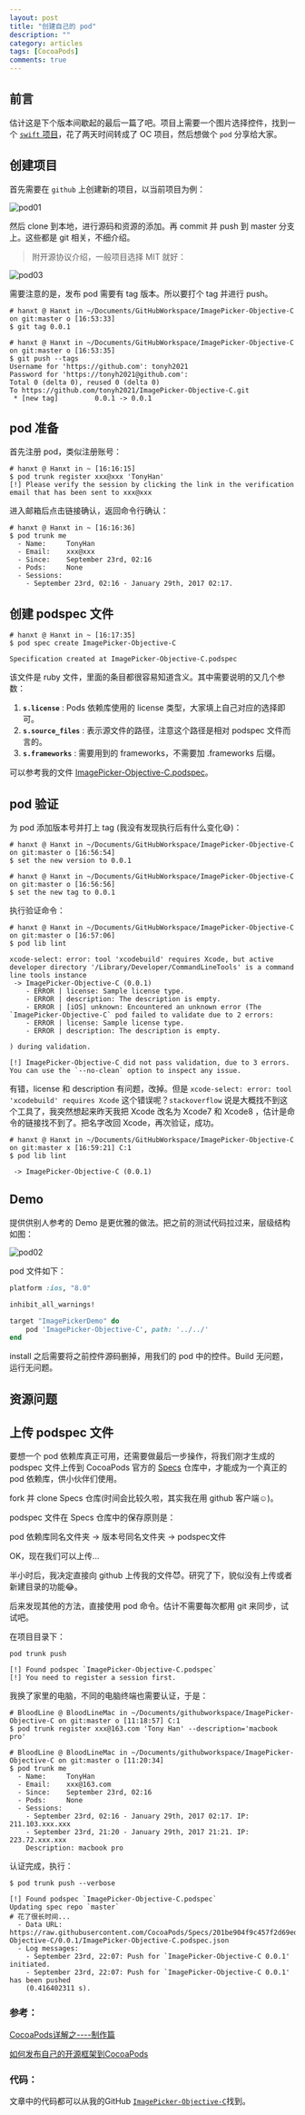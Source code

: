 ```yaml
---
layout: post
title: "创建自己的 pod"
description: ""
category: articles
tags: [CocoaPods]
comments: true
---
```


## 前言

估计这是下个版本间歇起的最后一篇了吧。项目上需要一个图片选择控件，找到一个 [`swift` 项目](https://github.com/hyperoslo/ImagePicker)，花了两天时间转成了 OC 项目，然后想做个 `pod` 分享给大家。

## 创建项目

首先需要在 `github` 上创建新的项目，以当前项目为例：

![pod01](https://tonyh2021.github.io/images/20160921-mypod/pod01.png)

然后 clone 到本地，进行源码和资源的添加。再 commit 并 push 到 master 分支上。这些都是 git 相关，不细介绍。

> 附开源协议介绍，一般项目选择 MIT 就好：

![pod03](https://tonyh2021.github.io/images/20160921-mypod/pod03.png)

需要注意的是，发布 pod 需要有 tag 版本。所以要打个 tag 并进行 push。

```shell
# hanxt @ Hanxt in ~/Documents/GitHubWorkspace/ImagePicker-Objective-C on git:master o [16:53:33]
$ git tag 0.0.1

# hanxt @ Hanxt in ~/Documents/GitHubWorkspace/ImagePicker-Objective-C on git:master o [16:53:35]
$ git push --tags
Username for 'https://github.com': tonyh2021
Password for 'https://tonyh2021@github.com':
Total 0 (delta 0), reused 0 (delta 0)
To https://github.com/tonyh2021/ImagePicker-Objective-C.git
 * [new tag]         0.0.1 -> 0.0.1
```

## pod 准备

首先注册 pod，类似注册账号：

```shell
# hanxt @ Hanxt in ~ [16:16:15]
$ pod trunk register xxx@xxx 'TonyHan'
[!] Please verify the session by clicking the link in the verification email that has been sent to xxx@xxx
```

进入邮箱后点击链接确认，返回命令行确认：

```shell
# hanxt @ Hanxt in ~ [16:16:36]
$ pod trunk me
  - Name:     TonyHan
  - Email:    xxx@xxx
  - Since:    September 23rd, 02:16
  - Pods:     None
  - Sessions:
    - September 23rd, 02:16 - January 29th, 2017 02:17.
```

## 创建 podspec 文件

```shell
# hanxt @ Hanxt in ~ [16:17:35]
$ pod spec create ImagePicker-Objective-C

Specification created at ImagePicker-Objective-C.podspec
```

该文件是 ruby 文件，里面的条目都很容易知道含义。其中需要说明的又几个参数：

1. **`s.license`** : Pods 依赖库使用的 license 类型，大家填上自己对应的选择即可。
2. **`s.source_files`** : 表示源文件的路径，注意这个路径是相对 podspec 文件而言的。
3. **`s.frameworks`** : 需要用到的 frameworks，不需要加 .frameworks 后缀。

可以参考我的文件 [ImagePicker-Objective-C.podspec](https://github.com/tonyh2021/ImagePicker-Objective-C/blob/master/ImagePicker-Objective-C.podspec)。

## pod 验证

为 pod 添加版本号并打上 tag (我没有发现执行后有什么变化😅)：

```shell
# hanxt @ Hanxt in ~/Documents/GitHubWorkspace/ImagePicker-Objective-C on git:master o [16:56:54]
$ set the new version to 0.0.1

# hanxt @ Hanxt in ~/Documents/GitHubWorkspace/ImagePicker-Objective-C on git:master o [16:56:56]
$ set the new tag to 0.0.1
```

执行验证命令：

```shell
# hanxt @ Hanxt in ~/Documents/GitHubWorkspace/ImagePicker-Objective-C on git:master o [16:57:06]
$ pod lib lint

xcode-select: error: tool 'xcodebuild' requires Xcode, but active developer directory '/Library/Developer/CommandLineTools' is a command line tools instance
 -> ImagePicker-Objective-C (0.0.1)
    - ERROR | license: Sample license type.
    - ERROR | description: The description is empty.
    - ERROR | [iOS] unknown: Encountered an unknown error (The `ImagePicker-Objective-C` pod failed to validate due to 2 errors:
    - ERROR | license: Sample license type.
    - ERROR | description: The description is empty.

) during validation.

[!] ImagePicker-Objective-C did not pass validation, due to 3 errors.
You can use the `--no-clean` option to inspect any issue.
```

有错，license 和 description 有问题，改掉。但是 `xcode-select: error: tool 'xcodebuild' requires Xcode` 这个错误呢？`stackoverflow` 说是大概找不到这个工具了，我突然想起来昨天我把 Xcode 改名为 Xcode7 和 Xcode8 ，估计是命令的链接找不到了。把名字改回 Xcode，再次验证，成功。

```shell
# hanxt @ Hanxt in ~/Documents/GitHubWorkspace/ImagePicker-Objective-C on git:master x [16:59:21] C:1
$ pod lib lint

 -> ImagePicker-Objective-C (0.0.1)
```

## Demo

提供供别人参考的 Demo 是更优雅的做法。把之前的测试代码拉过来，层级结构如图：

![pod02](https://tonyh2021.github.io/images/20160921-mypod/pod02.png)

pod 文件如下：

```ruby
platform :ios, "8.0"

inhibit_all_warnings!

target "ImagePickerDemo" do
    pod 'ImagePicker-Objective-C', path: '../../'
end
```

install 之后需要将之前控件源码删掉，用我们的 pod 中的控件。Build 无问题，运行无问题。

## 资源问题



## 上传 podspec 文件

要想一个 pod 依赖库真正可用，还需要做最后一步操作，将我们刚才生成的 podspec 文件上传到 CocoaPods 官方的 [Specs](https://github.com/CocoaPods/Specs) 仓库中，才能成为一个真正的 pod 依赖库，供小伙伴们使用。

fork 并 clone Specs 仓库(时间会比较久啦，其实我在用 github 客户端☺️)。

podspec 文件在 Specs 仓库中的保存原则是：

pod 依赖库同名文件夹 -> 版本号同名文件夹 -> podspec文件

OK，现在我们可以上传...

半小时后，我决定直接向 github 上传我的文件😈。研究了下，貌似没有上传或者新建目录的功能😂。

后来发现其他的方法，直接使用 pod 命令。估计不需要每次都用 git 来同步，试试吧。

在项目目录下：

```shell
pod trunk push

[!] Found podspec `ImagePicker-Objective-C.podspec`
[!] You need to register a session first.
```

我换了家里的电脑，不同的电脑终端也需要认证，于是：

```shell
# BloodLine @ BloodLineMac in ~/Documents/githubworkspace/ImagePicker-Objective-C on git:master o [11:18:57] C:1
$ pod trunk register xxx@163.com 'Tony Han' --description='macbook pro'

# BloodLine @ BloodLineMac in ~/Documents/githubworkspace/ImagePicker-Objective-C on git:master o [11:20:34]
$ pod trunk me
  - Name:     TonyHan
  - Email:    xxx@163.com
  - Since:    September 23rd, 02:16
  - Pods:     None
  - Sessions:
    - September 23rd, 02:16 - January 29th, 2017 02:17. IP: 211.103.xxx.xxx
    - September 23rd, 21:20 - January 29th, 2017 21:21. IP: 223.72.xxx.xxx
    Description: macbook pro
```

认证完成，执行：

```shell
$ pod trunk push --verbose

[!] Found podspec `ImagePicker-Objective-C.podspec`
Updating spec repo `master`
# 花了很长时间...
  - Data URL: https://raw.githubusercontent.com/CocoaPods/Specs/201be904f9c457f2d69ed84359151b6e0063e249/Specs/ImagePicker-Objective-C/0.0.1/ImagePicker-Objective-C.podspec.json
  - Log messages:
    - September 23rd, 22:07: Push for `ImagePicker-Objective-C 0.0.1' initiated.
    - September 23rd, 22:07: Push for `ImagePicker-Objective-C 0.0.1' has been pushed
    (0.416402311 s).

```

### 参考：

[CocoaPods详解之----制作篇](http://blog.csdn.net/wzzvictory/article/details/20067595)

[如何发布自己的开源框架到CocoaPods](http://www.cocoachina.com/ios/20160301/15459.html)

### 代码：
文章中的代码都可以从我的GitHub [`ImagePicker-Objective-C`](https://github.com/tonyh2021/ImagePicker-Objective-C)找到。

